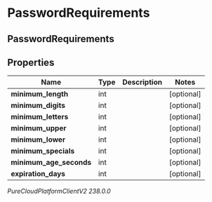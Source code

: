 # PasswordRequirements

## PasswordRequirements

## Properties

|Name | Type | Description | Notes|
|------------ | ------------- | ------------- | -------------|
| **minimum_length** | int |  | [optional] |
| **minimum_digits** | int |  | [optional] |
| **minimum_letters** | int |  | [optional] |
| **minimum_upper** | int |  | [optional] |
| **minimum_lower** | int |  | [optional] |
| **minimum_specials** | int |  | [optional] |
| **minimum_age_seconds** | int |  | [optional] |
| **expiration_days** | int |  | [optional] |



_PureCloudPlatformClientV2 238.0.0_
